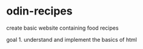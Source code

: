 # odin-recipes

create basic website containing food recipes

goal
    1. understand and implement the basics of html